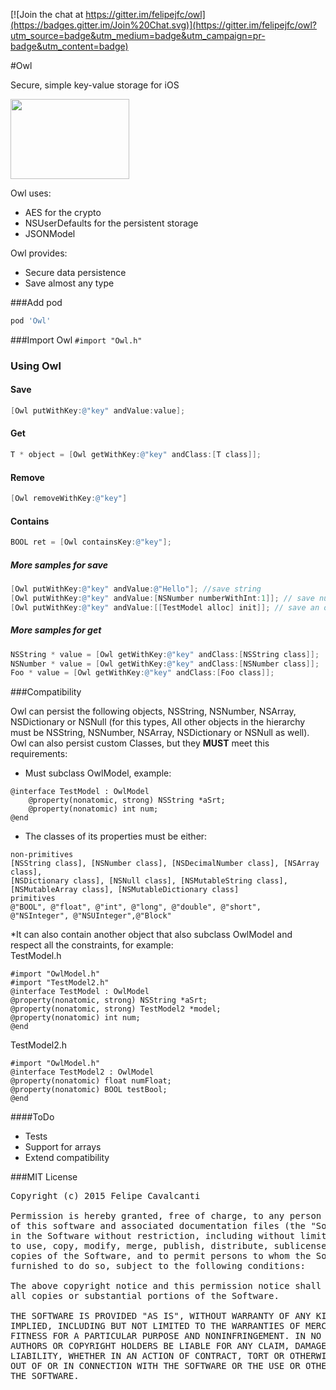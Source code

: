 [![Join the chat at https://gitter.im/felipejfc/owl](https://badges.gitter.im/Join%20Chat.svg)](https://gitter.im/felipejfc/owl?utm_source=badge&utm_medium=badge&utm_campaign=pr-badge&utm_content=badge)

#Owl

Secure, simple key-value storage for iOS

<img src='http://spectrumtab.com/wp-content/uploads/2013/01/Owl-Logo.jpg' width='190' height='128'/>

Owl uses:
- AES for the crypto
- NSUserDefaults for the persistent storage
- JSONModel

Owl provides:
- Secure data persistence
- Save almost any type

###Add pod
```groovy
pod 'Owl'
```
###Import  Owl
```#import "Owl.h"```
### Using Owl

#### Save
```objective-c
[Owl putWithKey:@"key" andValue:value];
```

#### Get
```objective-c
T * object = [Owl getWithKey:@"key" andClass:[T class]];
```

#### Remove
```objective-c
[Owl removeWithKey:@"key"]
```

#### Contains
```objective-c
BOOL ret = [Owl containsKey:@"key"];
```

##### More samples for save

```objective-c
[Owl putWithKey:@"key" andValue:@"Hello"]; //save string
[Owl putWithKey:@"key" andValue:[NSNumber numberWithInt:1]]; // save number
[Owl putWithKey:@"key" andValue:[[TestModel alloc] init]]; // save an object (must subclass OwlModel, see below)
```

##### More samples for get

```objective-c
NSString * value = [Owl getWithKey:@"key" andClass:[NSString class]];
NSNumber * value = [Owl getWithKey:@"key" andClass:[NSNumber class]];
Foo * value = [Owl getWithKey:@"key" andClass:[Foo class]];
```
###Compatibility

Owl can persist the following objects, NSString, NSNumber, NSArray, NSDictionary or NSNull (for this types, All other objects in the hierarchy must be NSString, NSNumber, NSArray, NSDictionary or NSNull as well).<br> Owl can also persist custom Classes, but they **MUST** meet this requirements:
* Must subclass OwlModel, example:
```
@interface TestModel : OwlModel
    @property(nonatomic, strong) NSString *aSrt;
    @property(nonatomic) int num;
@end
```
* The classes of its properties must be either:
```
non-primitives
[NSString class], [NSNumber class], [NSDecimalNumber class], [NSArray class],
[NSDictionary class], [NSNull class], [NSMutableString class],
[NSMutableArray class], [NSMutableDictionary class]
primitives
@"BOOL", @"float", @"int", @"long", @"double", @"short",
@"NSInteger", @"NSUInteger",@"Block"
```
*It can also contain another object that also subclass OwlModel and respect all the constraints, for example: <br>
TestModel.h
```
#import "OwlModel.h"
#import "TestModel2.h"
@interface TestModel : OwlModel
@property(nonatomic, strong) NSString *aSrt;
@property(nonatomic, strong) TestModel2 *model;
@property(nonatomic) int num;
@end
```
TestModel2.h
```
#import "OwlModel.h"
@interface TestModel2 : OwlModel
@property(nonatomic) float numFloat;
@property(nonatomic) BOOL testBool;
@end
```

####ToDo
* Tests
* Support for arrays
* Extend compatibility

###MIT License
<pre>
Copyright (c) 2015 Felipe Cavalcanti

Permission is hereby granted, free of charge, to any person obtaining a copy
of this software and associated documentation files (the "Software"), to deal
in the Software without restriction, including without limitation the rights
to use, copy, modify, merge, publish, distribute, sublicense, and/or sell
copies of the Software, and to permit persons to whom the Software is
furnished to do so, subject to the following conditions:

The above copyright notice and this permission notice shall be included in
all copies or substantial portions of the Software.

THE SOFTWARE IS PROVIDED "AS IS", WITHOUT WARRANTY OF ANY KIND, EXPRESS OR
IMPLIED, INCLUDING BUT NOT LIMITED TO THE WARRANTIES OF MERCHANTABILITY,
FITNESS FOR A PARTICULAR PURPOSE AND NONINFRINGEMENT. IN NO EVENT SHALL THE
AUTHORS OR COPYRIGHT HOLDERS BE LIABLE FOR ANY CLAIM, DAMAGES OR OTHER
LIABILITY, WHETHER IN AN ACTION OF CONTRACT, TORT OR OTHERWISE, ARISING FROM,
OUT OF OR IN CONNECTION WITH THE SOFTWARE OR THE USE OR OTHER DEALINGS IN
THE SOFTWARE.
</pre>
